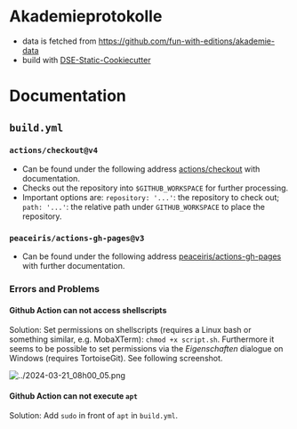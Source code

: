 # Akademieprotokolle



* data is fetched from https://github.com/fun-with-editions/akademie-data
* build with [DSE-Static-Cookiecutter](https://github.com/acdh-oeaw/dse-static-cookiecutter)

# Documentation

## `build.yml`

### `actions/checkout@v4`

 - Can be found under the following address [actions/checkout](https://github.com/actions/checkout) with documentation.
 - Checks out the repository into ```$GITHUB_WORKSPACE``` for further processing.
 - Important options are: ```repository: '...'```: the repository to check out; ```path: '...'```: the relative path under ```GITHUB_WORKSPACE``` to place the repository.

### `peaceiris/actions-gh-pages@v3`

 - Can be found under the following address [peaceiris/actions-gh-pages](https://github.com/peaceiris/actions-gh-pages) with further documentation.
 
### Errors and Problems

#### Github Action can not access shellscripts

Solution: Set permissions on shellscripts (requires a Linux bash or something similar, e.g. MobaXTerm): ```chmod +x script.sh```. Furthermore it seems to be possible to set permissions via the _Eigenschaften_ dialogue on Windows (requires TortoiseGit). See following screenshot.

![../2024-03-21_08h00_05.png](../2024-03-21_08h00_05.png "Set execute permission")

#### Github Action can not execute ```apt```

Solution: Add ```sudo``` in front of ```apt``` in ```build.yml```.